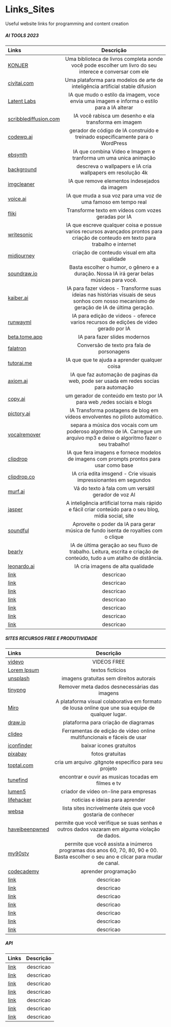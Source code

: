 # Links_Sites
Useful website links for programming and content creation



##### AI TOOLS 2023

Links | Descrição 
:--------- | :------: 
[KONJER](https://portal.konjer.xyz/) | Uma biblioteca de livros completa aonde você pode escolher um livro do seu interece e conversar com ele
[civitai.com](https://civitai.com/) | Uma plataforma para modelos de arte de inteligência artificial stable difusion 
[Latent Labs](https://www.latentlabs.art/) | IA que mudo o estilo da imagem, voce envia uma imagem e informa o estilo para a IA alterar
[scribblediffusion.com](https://scribblediffusion.com/) | IA você rabisca um desenho e ela transforma em imagem
[codewp.ai](https://codewp.ai/) | gerador de código de IA construído e treinado especificamente para o WordPress
[ebsynth](https://ebsynth.com/) | IA que combina Video e Imagem e tranforma um uma unica animação
[background](https://www.background.lol/) | descreva o wallpapers e IA cria wallpapers em resolução 4k
[imgcleaner](https://imgcleaner.com/) | IA que remove elementos indesejados da imagem
[voice.ai](https://voice.ai/) | IA que muda a sua voz para uma voz de uma famoso em tempo real
[fliki](https://fliki.ai/) | Transforme texto em vídeos com vozes geradas por IA
[writesonic](https://writesonic.com/) | IA que escreve qualquer coisa e possue varios recursos avançados prontos para criação de conteudo em texto para trabalho e internet
[midjourney](https://www.midjourney.com/app/) | criação de conteudo visual em alta qualidade
[soundraw.io](https://soundraw.io) | Basta escolher o humor, o gênero e a duração. Nossa IA irá gerar belas músicas para você.
[kaiber.ai](https://www.kaiber.ai/) | IA para fazer videos - Transforme suas ideias nas histórias visuais de seus sonhos com nosso mecanismo de geração de IA de última geração.
[runwayml](https://runwayml.com/) | IA para edição de videos - oferece varios recursos de edições de video gerado por IA
[beta.tome.app](https://beta.tome.app/) | IA para fazer slides modernos
[falatron](https://falatron.com) | Conversão de texto pra fala de porsonagens
[tutorai.me](https://www.tutorai.me) | IA que que te ajuda a aprender qualquer coisa
[axiom.ai](https://axiom.ai/) | IA que faz automação de paginas da web, pode ser usada em redes socias para automação
[copy.ai](https://www.copy.ai/) | um gerador de conteúdo em testo por IA para web ,redes sociais e blogs
[pictory.ai](https://pictory.ai/) | IA Transforma postagens de blog em vídeos envolventes no piloto automático.
[vocalremover](https://vocalremover.org/) | separa a música dos vocais com um poderoso algoritmo de IA. Carregue um arquivo mp3 e deixe o algoritmo fazer o seu trabalho!
[clipdrop](https://lexica.art/) | IA que fera imagens e fornece modelos de imagens com prompts prontos para usar como base
[clipdrop.co](https://clipdrop.co) | IA cria edita imsgend - Crie visuais impressionantes em segundos
[murf.ai](https://murf.ai/) | Vá do texto à fala com um versátil gerador de voz AI
[jasper](https://www.jasper.ai/) | A inteligência artificial torna mais rápido e fácil criar conteúdo para o seu blog, mídia social, site
[soundful](https://soundful.com) | Aproveite o poder da IA para gerar música de fundo isenta de royalties com o clique
[bearly](https://bearly.ai) | IA de última geração ao seu fluxo de trabalho. Leitura, escrita e criação de conteúdo, tudo a um atalho de distância.
[leonardo.ai](https://app.leonardo.ai) | IA cria imagens de alta qualidade
[link](https://link-url-here.org) | descricao 
[link](https://link-url-here.org) | descricao 
[link](https://link-url-here.org) | descricao 
[link](https://link-url-here.org) | descricao 
[link](https://link-url-here.org) | descricao 
[link](https://link-url-here.org) | descricao 
[link](https://link-url-here.org) | descricao 


##### SITES RECURSOS FREE E PRODUTIVIDADE

Links | Descrição 
:--------- | :------: 
[videvo](https://www.videvo.net/) | VIDEOS FREE 
[Lorem Ipsum](https://lipsum.com) | textos fictícios
[unsplash](https://unsplash.com/pt-br) | imagens gratuitas sem direitos autorais
[tinypng](https://tinypng.com) | Remover meta dados desnecessárias das imagens 
[Miro](https://miro.com/pt/index/) | A plataforma visual colaborativa em formato de lousa online que une sua equipe de qualquer lugar.
[draw.io](https://app.diagrams.net) | plataforma para criação de diagramas
[clideo](https://clideo.com/pt) | Ferramentas de edição de vídeo online multifuncionais e fáceis de usar
[iconfinder](https://www.iconfinder.com) | baixar icones gratuitos
[pixabay](https://pixabay.com) | fotos gratuitas
[toptal.com](https://www.toptal.com/developers/gitignore/) | cria um arquivo .gitgnote especifico para seu projeto
[tunefind](https://www.tunefind.com/) | encontrar e ouvir as musicas tocadas em filmes e tv
[lumen5](https://lumen5.com/) | criador de vídeo on-line para empresas
[lifehacker](https://lifehacker.com/) | noticias e ideias para aprender
[websa](https://websa.online/) | lista sites incrivelmente úteis que você gostaria de conhecer 
[haveibeenpwned](https://haveibeenpwned.com/) | permite que você verifique se suas senhas e outros dados vazaram em alguma violação de dados.
[my90stv](https://www.my90stv.com/) | permite que você assista a inúmeros programas dos anos 60, 70, 80, 90 e 00. Basta escolher o seu ano e clicar para mudar de canal.
[codecademy](https://www.codecademy.com/learn) | aprender programação
[link](https://link-url-here.org) | descricao
[link](https://link-url-here.org) | descricao 
[link](https://link-url-here.org) | descricao 
[link](https://link-url-here.org) | descricao
[link](https://link-url-here.org) | descricao 
[link](https://link-url-here.org) | descricao 
[link](https://link-url-here.org) | descricao

##### API

Links | Descrição 
:--------- | :------: 
[link](https://link-url-here.org) | descricao 
[link](https://link-url-here.org) | descricao 
[link](https://link-url-here.org) | descricao 
[link](https://link-url-here.org) | descricao 
[link](https://link-url-here.org) | descricao 
[link](https://link-url-here.org) | descricao 
[link](https://link-url-here.org) | descricao 


